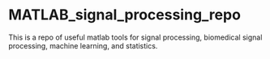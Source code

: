 # MATLAB_signal_processing_repo
This is a repo of useful matlab tools for signal processing, biomedical signal processing, machine learning, and statistics. 
